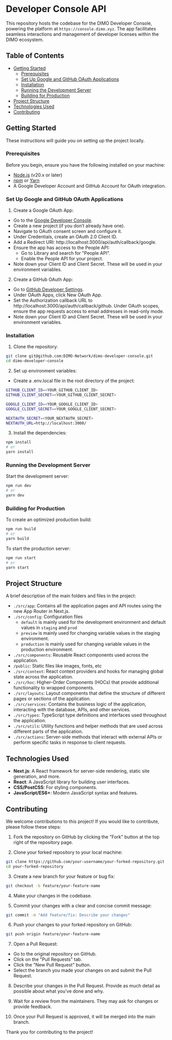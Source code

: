 # Developer Console API

This repository hosts the codebase for the DIMO Developer Console, powering the platform at `https://console.dimo.xyz`. The app facilitates seamless interactions and management of developer licenses within the DIMO ecosystem.

## Table of Contents

- [Getting Started](#getting-started)
  - [Prerequisites](#prerequisites)
  - [Set Up Google and GitHub OAuth Applications](#set-up-google-and-github-oauth-applications)
  - [Installation](#installation)
  - [Running the Development Server](#running-the-development-server)
  - [Building for Production](#building-for-production)
- [Project Structure](#project-structure)
- [Technologies Used](#technologies-used)
- [Contributing](#contributing)

## Getting Started

These instructions will guide you on setting up the project locally.

### Prerequisites

Before you begin, ensure you have the following installed on your machine:

- [Node.js](https://nodejs.org/en/download/package-manager) (v20.x or later)
- [npm](https://docs.npmjs.com/downloading-and-installing-node-js-and-npm) or [Yarn](https://classic.yarnpkg.com/lang/en/docs/install/#mac-stable)
- A Google Developer Account and GitHub Account for OAuth integration.

### Set Up Google and GitHub OAuth Applications

1. Create a Google OAuth App:

- Go to the [Google Developer Console](https://console.cloud.google.com/welcome).
- Create a new project (if you don’t already have one).
- Navigate to OAuth consent screen and configure it.
- Under Credentials, create an OAuth 2.0 Client ID.
- Add a Redirect URI: http://localhost:3000/api/auth/callback/google.
- Ensure the app has access to the People API:
  - Go to Library and search for "People API".
  - Enable the People API for your project.
- Note down your Client ID and Client Secret. These will be used in your environment variables.

2. Create a GitHub OAuth App:

- Go to [GitHub Developer Settings](https://github.com/settings/developers).
- Under OAuth Apps, click New OAuth App.
- Set the Authorization callback URL to http://localhost:3000/api/auth/callback/github.
  Under OAuth scopes, ensure the app requests access to email addresses in read-only mode.
- Note down your Client ID and Client Secret. These will be used in your environment variables.

### Installation

1. Clone the repository:

```bash
git clone git@github.com:DIMO-Network/dimo-developer-console.git
cd dimo-developer-console
```

2. Set up environment variables:

- Create a .env.local file in the root directory of the project:

```bash
GITHUB_CLIENT_ID=<YOUR_GITHUB_CLIENT_ID>
GITHUB_CLIENT_SECRET=<YOUR_GITHUB_CLIENT_SECRET>

GOOGLE_CLIENT_ID=<YOUR_GOOGLE_CLIENT_ID>
GOOGLE_CLIENT_SECRET=<YOUR_GOOGLE_CLIENT_SECRET>

NEXTAUTH_SECRET=<YOUR_NEXTAUTH_SECRET>
NEXTAUTH_URL=http://localhost:3000/
```

3. Install the dependencies:

```bash
npm install
# or
yarn install
```

### Running the Development Server

Start the development server:

```bash
npm run dev
# or
yarn dev
```

### Building for Production

To create an optimized production build:

```bash
npm run build
# or
yarn build
```

To start the production server:

```bash
npm run start
# or
yarn start
```

## Project Structure

A brief description of the main folders and files in the project:

- `./src/app`: Contains all the application pages and API routes using the new App Router in Next.js.
- `./src/config`: Configuration files
  - `default` is mainly used for the development environment and default values in `staging` and `prod`
  - `preview` is mainly used for changing variable values in the staging environment.
  - `production` is mainly used for changing variable values in the production environment.
- `./src/components`: Reusable React components used across the application.
- `/public`: Static files like images, fonts, etc
- `./src/context`: React context providers and hooks for managing global state across the application.
- `./src/hoc`: Higher-Order Components (HOCs) that provide additional functionality to wrapped components.
- `./src/layouts`: Layout components that define the structure of different pages or sections of the application.
- `./src/services`: Contains the business logic of the application, interacting with the database, APIs, and other services.
- `./src/types`: TypeScript type definitions and interfaces used throughout the application.
- `./src/utils`: Utility functions and helper methods that are used across different parts of the application.
- `./src/actions`: Server-side methods that interact with external APIs or perform specific tasks in response to client requests.

## Technologies Used

- **Next.js**: A React framework for server-side rendering, static site generation, and more.
- **React**: A JavaScript library for building user interfaces.
- **CSS/PostCSS**: For styling components.
- **JavaScript/ES6+**: Modern JavaScript syntax and features.

## Contributing

We welcome contributions to this project! If you would like to contribute, please follow these steps:

1. Fork the repository on GitHub by clicking the "Fork" button at the top right of the repository page.

2. Clone your forked repository to your local machine:

```bash
git clone https://github.com/your-username/your-forked-repository.git
cd your-forked-repository
```

3. Create a new branch for your feature or bug fix:

```bash
git checkout -b feature/your-feature-name
```

4. Make your changes in the codebase.

5. Commit your changes with a clear and concise commit message:

```bash
git commit -m "Add feature/fix: Describe your changes"
```

6. Push your changes to your forked repository on GitHub:

```bash
git push origin feature/your-feature-name
```

7. Open a Pull Request:

- Go to the original repository on GitHub.
- Click on the "Pull Requests" tab.
- Click the "New Pull Request" button.
- Select the branch you made your changes on and submit the Pull Request.

8. Describe your changes in the Pull Request. Provide as much detail as possible about what you’ve done and why.

9. Wait for a review from the maintainers. They may ask for changes or provide feedback.

10. Once your Pull Request is approved, it will be merged into the main branch.

Thank you for contributing to the project!
